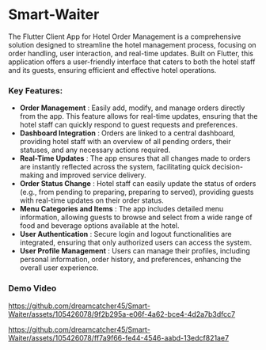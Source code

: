 # Smart-Waiter

The Flutter Client App for Hotel Order Management is a comprehensive solution designed to streamline the hotel management process, focusing on order handling, user interaction, and real-time updates. Built on Flutter, this application offers a user-friendly interface that caters to both the hotel staff and its guests, ensuring efficient and effective hotel operations.

### Key Features:

* **Order Management** : Easily add, modify, and manage orders directly from the app. This feature allows for real-time updates, ensuring that the hotel staff can quickly respond to guest requests and preferences.
* **Dashboard Integration** : Orders are linked to a central dashboard, providing hotel staff with an overview of all pending orders, their statuses, and any necessary actions required.
* **Real-Time Updates** : The app ensures that all changes made to orders are instantly reflected across the system, facilitating quick decision-making and improved service delivery.
* **Order Status Change** : Hotel staff can easily update the status of orders (e.g., from pending to preparing, preparing to served), providing guests with real-time updates on their order status.
* **Menu Categories and Items** : The app includes detailed menu information, allowing guests to browse and select from a wide range of food and beverage options available at the hotel.
* **User Authentication** : Secure login and logout functionalities are integrated, ensuring that only authorized users can access the system.
* **User Profile Management** : Users can manage their profiles, including personal information, order history, and preferences, enhancing the overall user experience.

### Demo Video


https://github.com/dreamcatcher45/Smart-Waiter/assets/105426078/9f2b295a-e06f-4a62-bce4-4d2a7b3dfcc7



https://github.com/dreamcatcher45/Smart-Waiter/assets/105426078/ff7a9f66-fe44-4546-aabd-13edcf821ae7

